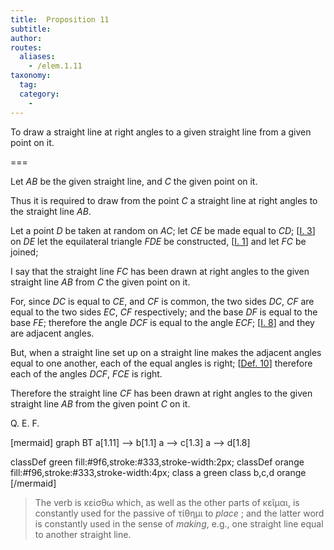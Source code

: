 ```yaml
---
title:  Proposition 11
subtitle:
author:
routes:
  aliases:
    - /elem.1.11
taxonomy:
  tag:
  category:
    -
---
```


To draw a straight line at right angles to a given straight line from a given point on it.


===

Let <em>AB</em> be the given straight line, and <em>C</em> the given point on it. <lb n="5"/>

Thus it is required to draw from the point <em>C</em> a straight line at right angles to the straight line <em>AB</em>.

Let a point <em>D</em> be taken at random on <em>AC</em>; <lb n="10"/>let <em>CE</em> be made equal to <em>CD</em>; [<a href="/elem.1.3">I. 3</a>] on <em>DE</em> let the equilateral triangle <em>FDE</em> be constructed, [<a href="/elem.1.1">I. 1</a>] and let <em>FC</em> be joined; 

I say that the straight line <em>FC</em> has been drawn at right <lb n="15"/>angles to the given straight line <em>AB</em> from <em>C</em> the given point on it.

For, since <em>DC</em> is equal to <em>CE</em>, and <em>CF</em> is common, <span class="center">the two sides <em>DC</em>, <em>CF</em> are equal to the two sides <em>EC</em>, <lb n="20"/><em>CF</em> respectively;</span> and the base <em>DF</em> is equal to the base <em>FE</em>; <span class="center">therefore the angle <em>DCF</em> is equal to the angle <em>ECF</em>; [<a href="/elem.1.8">I. 8</a>]</span> and they are adjacent angles.

But, when a straight line set up on a straight line makes <lb n="25"/>the adjacent angles equal to one another, each of the equal angles is right; [<a href="/elem.1.def.10">Def. 10</a>] <span class="center">therefore each of the angles <em>DCF</em>, <em>FCE</em> is right.</span>

Therefore the straight line <em>CF</em> has been drawn at right angles to the given straight line <em>AB</em> from the given point <lb n="30"/><em>C</em> on it.

<div class="QED">

Q. E. F.

</div>
[mermaid]
graph BT
a[1.11] --> b[1.1]
a --> c[1.3]
a --> d[1.8]

classDef green fill:#9f6,stroke:#333,stroke-width:2px;
classDef orange fill:#f96,stroke:#333,stroke-width:4px;
class a green
class b,c,d orange
[/mermaid]
<blockquote n="10. let CE be made equal to CD." class="crit" place="unspecified" anchored="yes">

The verb is <foreign lang="greek">κείσθω</foreign> which, as well as the other parts of <foreign lang="greek">κεῖμαι</foreign>, is constantly used for the passive of <foreign lang="greek">τίθημι</foreign> <quote>to <em>place</em></quote>
; and the latter word is constantly used in the sense of <em>making</em>, e.g., one straight line equal to another straight line.

</blockquote>
